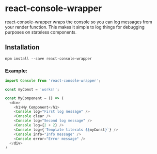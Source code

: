 # react-console-wrapper

react-console-wrapper wraps the console so you can log messages from your render function. This makes it simple to log things for debugging purposes on stateless components.

## Installation
```
npm install --save react-console-wrapper
```

### Example:
```javascript
import Console from 'react-console-wrapper';

const myConst = 'works!';

const MyComponent = () => (
  <div>
    <h1>My Component</h1>
    <Console log="First log message" />
    <Console clear />
    <Console log="Second log message" />
    <Console log={2 + 2} />
    <Console log={`Template literals ${myConst}`} />
    <Console info="Info message" />
    <Console error="Error message" />
  </div>
)
```
